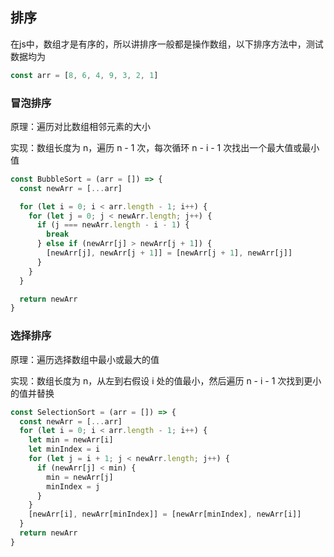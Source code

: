 ## 排序

在js中，数组才是有序的，所以讲排序一般都是操作数组，以下排序方法中，测试数据均为
```js
const arr = [8, 6, 4, 9, 3, 2, 1]
```

### 冒泡排序

原理：遍历对比数组相邻元素的大小

实现：数组长度为 n，遍历 n - 1 次，每次循环 n - i - 1 次找出一个最大值或最小值

```js
const BubbleSort = (arr = []) => {
  const newArr = [...arr]

  for (let i = 0; i < arr.length - 1; i++) {
    for (let j = 0; j < newArr.length; j++) {
      if (j === newArr.length - i - 1) {
        break
      } else if (newArr[j] > newArr[j + 1]) {
        [newArr[j], newArr[j + 1]] = [newArr[j + 1], newArr[j]]
      }
    }
  }

  return newArr
}
```

### 选择排序

原理：遍历选择数组中最小或最大的值

实现：数组长度为 n，从左到右假设 i 处的值最小，然后遍历 n - i - 1 次找到更小的值并替换

```js
const SelectionSort = (arr = []) => {
  const newArr = [...arr]
  for (let i = 0; i < arr.length - 1; i++) {
    let min = newArr[i]
    let minIndex = i
    for (let j = i + 1; j < newArr.length; j++) {
      if (newArr[j] < min) {
        min = newArr[j]
        minIndex = j
      }
    }
    [newArr[i], newArr[minIndex]] = [newArr[minIndex], newArr[i]]
  }
  return newArr
}
```
